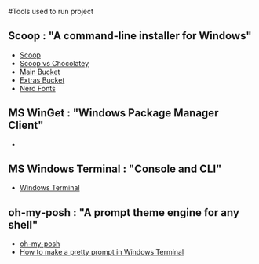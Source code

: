 #Tools used to run project

## Scoop : "A command-line installer for Windows"

* [Scoop](https://scoop.sh/)
* [Scoop vs Chocolatey](https://github.com/lukesampson/scoop/wiki/Chocolatey-Comparison)
* [Main Bucket](https://github.com/ScoopInstaller/Main/tree/master/bucket)
* [Extras Bucket](https://github.com/lukesampson/scoop-extras/tree/master/bucket)
* [Nerd Fonts](https://github.com/matthewjberger/scoop-nerd-fonts)

## MS WinGet : "Windows Package Manager Client"

* [](https://github.com/microsoft/winget-cli/releases)

## MS Windows Terminal : "Console and CLI"

* [Windows Terminal](https://github.com/Microsoft/Terminal)

## oh-my-posh : "A prompt theme engine for any shell"

* [oh-my-posh](https://github.com/JanDeDobbeleer/oh-my-posh)
* [How to make a pretty prompt in Windows Terminal](https://www.hanselman.com/blog/how-to-make-a-pretty-prompt-in-windows-terminal-with-powerline-nerd-fonts-cascadia-code-wsl-and-ohmyposh)
